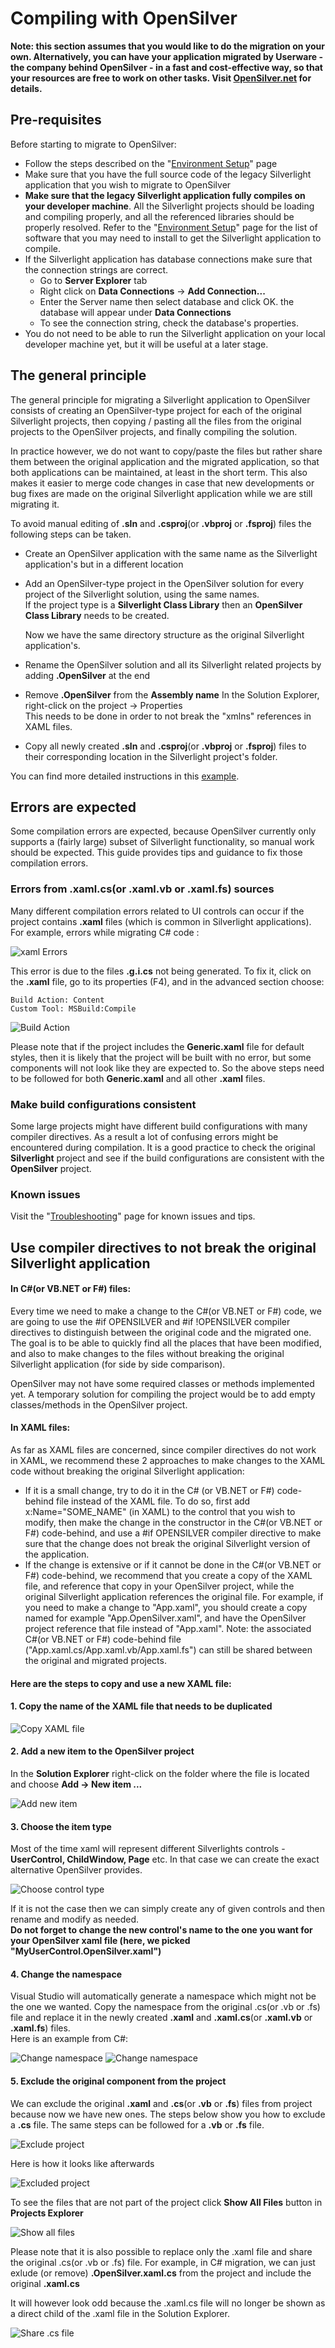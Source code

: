 ﻿# Compiling with OpenSilver

**Note: this section assumes that you would like to do the migration on your own. Alternatively, you can have your application migrated by Userware - the company behind OpenSilver - in a fast and cost-effective way, so that your resources are free to work on other tasks. Visit [OpenSilver.net](https://opensilver.net) for details.**

## Pre-requisites

Before starting to migrate to OpenSilver:
- Follow the steps described on the "[Environment Setup](environment-setup.md)" page
- Make sure that you have the full source code of the legacy Silverlight application that you wish to migrate to OpenSilver
- **Make sure that the legacy Silverlight application fully compiles on your developer machine**. All the Silverlight projects should be loading and compiling properly, and all the referenced libraries should be properly resolved. Refer to the "[Environment Setup](environment-setup.md)" page for the list of software that you may need to install to get the Silverlight application to compile.
- If the Silverlight application has database connections make sure that the connection strings are correct.
    - Go to **Server Explorer** tab
	- Right click on **Data Connections** -> **Add Connection...**
	- Enter the Server name then select database and click OK. the database will appear under **Data Connections**
	- To see the connection string, check the database's properties.
- You do not need to be able to run the Silverlight application on your local developer machine yet, but it will be useful at a later stage.


## The general principle

The general principle for migrating a Silverlight application to OpenSilver consists of creating an OpenSilver-type project for each of the original Silverlight projects, then copying / pasting all the files from the original projects to the OpenSilver projects, and finally compiling the solution.

In practice however, we do not want to copy/paste the files but rather share them between the original application and the migrated application, so that both applications can be maintained, at least in the short term. This also makes it easier to merge code changes in case that new developments or bug fixes are made on the original Silverlight application while we are still migrating it.

To avoid manual editing of **.sln** and **.csproj**(or **.vbproj** or **.fsproj**) files the following steps can be taken.
- Create an OpenSilver application with the same name as the Silverlight application's but in a different location
- Add an OpenSilver-type project in the OpenSilver solution for every project of the Silverlight solution, using the same names.\
  If the project type is a **Silverlight Class Library** then an **OpenSilver Class Library** needs to be created.

  Now we have the same directory structure as the original Silverlight application's.
- Rename the OpenSilver solution and all its Silverlight related projects by adding **.OpenSilver** at the end
- Remove **.OpenSilver** from the **Assembly name**
  In the Solution Explorer, right-click on the project -> Properties\
  This needs to be done in order to not break the "xmlns" references in XAML files.
- Copy all newly created **.sln** and **.csproj**(or **.vbproj** or **.fsproj**) files to their corresponding location in the Silverlight project's folder.

You can find more detailed instructions in this [example](example.md).

## Errors are expected

Some compilation errors are expected, because OpenSilver currently only supports a (fairly large) subset of Silverlight functionality, so manual work should be expected. This guide provides tips and guidance to fix those compilation errors.

### Errors from .xaml.cs(or .xaml.vb or .xaml.fs) sources
Many different compilation errors related to UI controls can occur if the project contains **.xaml** files (which is common in Silverlight applications). For example, errors while migrating C# code :

![xaml Errors](/images/XamlErrors.png "xaml Errors")

This error is due to the files **.g.i.cs** not being generated. To fix it, click on the **.xaml** file, go to its properties (F4), and in the advanced section choose:
```
Build Action: Content
Custom Tool: MSBuild:Compile
```

![Build Action](/images/BuildAction.png "Build Action")

Please note that if the project includes the **Generic.xaml** file for default styles, then it is likely that the project will be built with no error, but some components will not look like they are expected to. So the above steps need to be followed for both **Generic.xaml** and all other **.xaml** files.

### Make build configurations consistent
Some large projects might have different build configurations with many compiler directives. As a result a lot of confusing errors might be encountered during compilation.
It is a good practice to check the original **Silverlight** project and see if the build configurations are consistent with the **OpenSilver** project.

### Known issues

Visit the "[Troubleshooting](../troubleshooting/common-issues-and-solutions.md)" page for known issues and tips.

## Use compiler directives to not break the original Silverlight application

#### In C#(or VB.NET or F#) files:

Every time we need to make a change to the C#(or VB.NET or F#) code, we are going to use the #if OPENSILVER and #if !OPENSILVER compiler directives to distinguish between the original code and the migrated one. The goal is to be able to quickly find all the places that have been modified, and also to make changes to the files without breaking the original Silverlight application (for side by side comparison).

OpenSilver may not have some required classes or methods implemented yet. A temporary solution for compiling the project would be to add empty classes/methods in the OpenSilver project.

#### In XAML files:

As far as XAML files are concerned, since compiler directives do not work in XAML, we recommend these 2 approaches to make changes to the XAML code without breaking the original Silverlight application:
- If it is a small change, try to do it in the C# (or VB.NET or F#) code-behind file instead of the XAML file. To do so, first add x:Name="SOME_NAME" (in XAML) to the control that you wish to modify, then make the change in the constructor in the C#(or VB.NET or F#) code-behind, and use a #if OPENSILVER compiler directive to make sure that the change does not break the original Silverlight version of the application.
- If the change is extensive or if it cannot be done in the C#(or VB.NET or F#) code-behind, we recommend that you create a copy of the XAML file, and reference that copy in your OpenSilver project, while the original Silverlight application references the original file. For example, if you need to make a change to "App.xaml", you should create a copy named for example "App.OpenSilver.xaml", and have the OpenSilver project  reference that file instead of "App.xaml". Note: the associated C#(or VB.NET or F#) code-behind file ("App.xaml.cs/App.xaml.vb/App.xaml.fs") can still be shared between the original and migrated projects.

#### Here are the steps to copy and use a new XAML file:

#### 1. Copy the name of the XAML file that needs to be duplicated

![Copy XAML file](/images/xaml_copy/1.png "Copy XAML file")

#### 2. Add a new item to the OpenSilver project

In the **Solution Explorer** right-click on the folder where the file is located and choose **Add -> New item ...**

![Add new item](/images/xaml_copy/2.png "Add new item")

#### 3. Choose the item type

Most of the time xaml will represent different Silverlights controls - **UserControl, ChildWindow, Page** etc. In that case we can create the exact alternative OpenSilver provides.

![Choose control type](/images/xaml_copy/3.png "Choose control type")

If it is not the case then we can simply create any of given controls and then rename and modify as needed.\
**Do not forget to change the new control's name to the one you want for your OpenSilver xaml file (here, we picked "MyUserControl.OpenSilver.xaml")**

#### 4. Change the namespace

Visual Studio will automatically generate a namespace which might not be the one we wanted. Copy the namespace from the original .cs(or .vb or .fs) file and replace it in the newly created **.xaml** and **.xaml.cs**(or **.xaml.vb** or **.xaml.fs**) files.\
Here is an example from C#:

![Change namespace](/images/xaml_copy/4.png "Change namespace")
![Change namespace](/images/xaml_copy/5.png "Change namespace")

#### 5. Exclude the original component from the project

We can exclude the original **.xaml** and **.cs**(or **.vb** or **.fs**) files from project because now we have new ones. The steps below show you how to exclude a **.cs** file. The same steps can be followed for a **.vb** or **.fs** file.

![Exclude project](/images/xaml_copy/6.png "Exclude project")

Here is how it looks like afterwards

![Excluded project](/images/xaml_copy/7.png "Excluded project")

To see the files that are not part of the project click **Show All Files** button in **Projects Explorer**

![Show all files](/images/xaml_copy/8.png "Show all files")

Please note that it is also possible to replace only the .xaml file and share the original .cs(or .vb or .fs) file.
For example, in C# migration, we can just exlude (or remove) **.OpenSilver.xaml.cs** from the project and include the original **.xaml.cs**

It will however look odd  because the .xaml.cs file will no longer be shown as a direct child of the .xaml file in the Solution Explorer.

![Share .cs file](/images/xaml_copy/9.png "Share .cs file")

